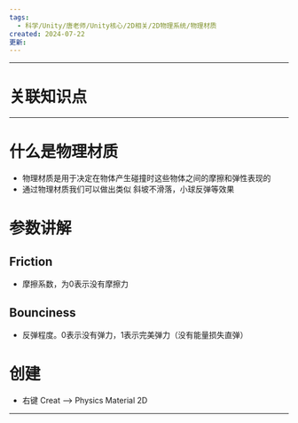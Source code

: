 ```yaml
---
tags:
  - 科学/Unity/唐老师/Unity核心/2D相关/2D物理系统/物理材质
created: 2024-07-22
更新:
---
```


---
# 关联知识点



---
# 什么是物理材质

- 物理材质是用于决定在物体产生碰撞时这些物体之间的摩擦和弹性表现的
- 通过物理材质我们可以做出类似 斜坡不滑落，小球反弹等效果
# 参数讲解
## Friction

- 摩擦系数，为0表示没有摩擦力
## Bounciness

- 反弹程度。0表示没有弹力，1表示完美弹力（没有能量损失直弹）
# 创建

- 右键 Creat ——> Physics Material 2D



---
